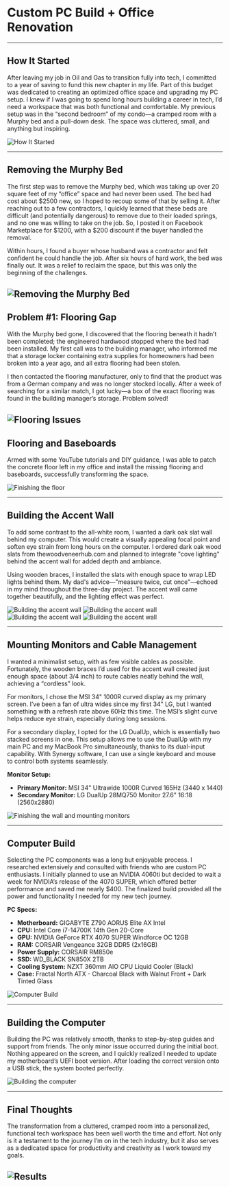 # Custom PC Build + Office Renovation

---

## How It Started

After leaving my job in Oil and Gas to transition fully into tech, I committed to a year of saving to fund this new chapter in my life. Part of this budget was dedicated to creating an optimized office space and upgrading my PC setup. I knew if I was going to spend long hours building a career in tech, I’d need a workspace that was both functional and comfortable. My previous setup was in the “second bedroom” of my condo—a cramped room with a Murphy bed and a pull-down desk. The space was cluttered, small, and anything but inspiring.

  
![How It Started](https://i.imgur.com/AmRWEwZ.jpeg)


---

## Removing the Murphy Bed

The first step was to remove the Murphy bed, which was taking up over 20 square feet of my “office” space and had never been used. The bed had cost about $2500 new, so I hoped to recoup some of that by selling it. After reaching out to a few contractors, I quickly learned that these beds are difficult (and potentially dangerous) to remove due to their loaded springs, and no one was willing to take on the job. So, I posted it on Facebook Marketplace for $1200, with a $200 discount if the buyer handled the removal.

Within hours, I found a buyer whose husband was a contractor and felt confident he could handle the job. After six hours of hard work, the bed was finally out. It was a relief to reclaim the space, but this was only the beginning of the challenges.

![Removing the Murphy Bed](https://i.imgur.com/yONzXXZ.jpeg)
---

## Problem #1: Flooring Gap

With the Murphy bed gone, I discovered that the flooring beneath it hadn’t been completed; the engineered hardwood stopped where the bed had been installed. My first call was to the building manager, who informed me that a storage locker containing extra supplies for homeowners had been broken into a year ago, and all extra flooring had been stolen.

I then contacted the flooring manufacturer, only to find that the product was from a German company and was no longer stocked locally. After a week of searching for a similar match, I got lucky—a box of the exact flooring was found in the building manager’s storage. Problem solved!

![Flooring Issues](https://i.imgur.com/H9J2iuY.jpeg)
---

## Flooring and Baseboards

Armed with some YouTube tutorials and DIY guidance, I was able to patch the concrete floor left in my office and install the missing flooring and baseboards, successfully transforming the space.

![Finishing the floor](https://i.imgur.com/oCb1w8w.jpeg)

---

## Building the Accent Wall

To add some contrast to the all-white room, I wanted a dark oak slat wall behind my computer. This would create a visually appealing focal point and soften eye strain from long hours on the computer. I ordered dark oak wood slats from thewoodveneerhub.com and planned to integrate "cove lighting" behind the accent wall for added depth and ambiance.

Using wooden braces, I installed the slats with enough space to wrap LED lights behind them. My dad's advice—"measure twice, cut once"—echoed in my mind throughout the three-day project. The accent wall came together beautifully, and the lighting effect was perfect.

![Building the accent wall](https://i.imgur.com/EPlA4E7.jpeg)
![Building the accent wall](https://i.imgur.com/OD5DaTu.jpeg)
![Building the accent wall](https://i.imgur.com/VJnecUK.jpeg)
![Building the accent wall](https://i.imgur.com/9t4jxCj.jpeg)

---

## Mounting Monitors and Cable Management

I wanted a minimalist setup, with as few visible cables as possible. Fortunately, the wooden braces I’d used for the accent wall created just enough space (about 3/4 inch) to route cables neatly behind the wall, achieving a “cordless” look.

For monitors, I chose the MSI 34" 1000R curved display as my primary screen. I’ve been a fan of ultra wides since my first 34" LG, but I wanted something with a refresh rate above 60Hz this time. The MSI’s slight curve helps reduce eye strain, especially during long sessions.

For a secondary display, I opted for the LG DualUp, which is essentially two stacked screens in one. This setup allows me to use the DualUp with my main PC and my MacBook Pro simultaneously, thanks to its dual-input capability. With Synergy software, I can use a single keyboard and mouse to control both systems seamlessly.

**Monitor Setup:**

- **Primary Monitor:** MSI 34" Ultrawide 1000R Curved 165Hz (3440 x 1440)
- **Secondary Monitor:** LG DualUp 28MQ750 Monitor 27.6" 16:18 (2560x2880)

![Finishing the wall and mounting monitors](https://i.imgur.com/3ONEuNq.jpeg)

---

## Computer Build

Selecting the PC components was a long but enjoyable process. I researched extensively and consulted with friends who are custom PC enthusiasts. I initially planned to use an NVIDIA 4060ti but decided to wait a week for NVIDIA’s release of the 4070 SUPER, which offered better performance and saved me nearly $400. The finalized build provided all the power and functionality I needed for my new tech journey.

**PC Specs:**

- **Motherboard:** GIGABYTE Z790 AORUS Elite AX Intel
- **CPU:** Intel Core i7-14700K 14th Gen 20-Core
- **GPU:** NVIDIA GeForce RTX 4070 SUPER Windforce OC 12GB
- **RAM:** CORSAIR Vengeance 32GB DDR5 (2x16GB)
- **Power Supply:** CORSAIR RM850e
- **SSD:** WD_BLACK SN850X 2TB
- **Cooling System:** NZXT 360mm AIO CPU Liquid Cooler (Black)
- **Case:** Fractal North ATX - Charcoal Black with Walnut Front + Dark Tinted Glass

![Computer Build](https://i.imgur.com/F8TS41h.jpeg)

---

## Building the Computer

Building the PC was relatively smooth, thanks to step-by-step guides and support from friends. The only minor issue occurred during the initial boot. Nothing appeared on the screen, and I quickly realized I needed to update my motherboard’s UEFI boot version. After loading the correct version onto a USB stick, the system booted perfectly.

![Building the computer[]()](https://i.imgur.com/qhQa4ip.gif)

---

## Final Thoughts

The transformation from a cluttered, cramped room into a personalized, functional tech workspace has been well worth the time and effort. Not only is it a testament to the journey I’m on in the tech industry, but it also serves as a dedicated space for productivity and creativity as I work toward my goals.

![Results](https://i.imgur.com/3z3byL7.jpeg)
--- 


